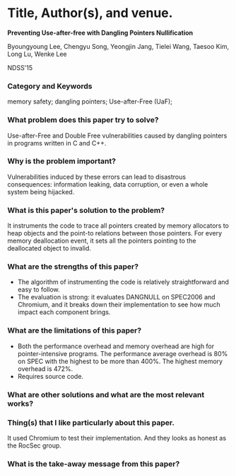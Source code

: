 # Title, Author(s), and venue.
**Preventing Use-after-free with Dangling Pointers Nullification**

Byoungyoung Lee, Chengyu Song, Yeongjin Jang, Tielei Wang, Taesoo Kim, Long Lu,
Wenke Lee

NDSS'15

### Category and Keywords
memory safety; dangling pointers; Use-after-Free (UaF); 

### What problem does this paper try to solve?
Use-after-Free and Double Free vulnerabilities caused by dangling pointers in
programs written in C and C++.

### Why is the problem important?
Vulnerabilities induced by these errors can lead to disastrous consequences:
information leaking, data corruption, or even a whole system being hijacked.

### What is this paper's solution to the problem?
It instruments the code to trace all pointers created by memory allocators to
heap objects and the point-to relations between those pointers. For every memory
deallocation event, it sets all the pointers pointing to the deallocated object
to invalid. 

### What are the strengths of this paper?
- The algorithm of instrumenting the code is relatively straightforward and easy
  to follow.
- The evaluation is strong: it evaluates DANGNULL on SPEC2006 and Chromium, and
  it breaks down their implementation to see how much impact each component
  brings.

### What are the limitations of this paper?
- Both the performance overhead and memory overhead are high for
  pointer-intensive programs. The performance average overhead is 80% on SPEC
  with the highest to be more than 400%. The highest memory overhead is 472%.
- Requires source code.

### What are other solutions and what are the most relevant works?

### Thing(s) that I like particularly about this paper.
It used Chromium to test their implementation. And they looks as honest as the 
RocSec group.

### What is the take-away message from this paper?

